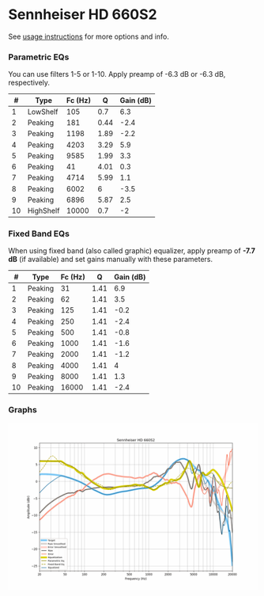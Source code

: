 # Sennheiser HD 660S2
See [usage instructions](https://github.com/jaakkopasanen/AutoEq#usage) for more options and info.

### Parametric EQs
You can use filters 1-5 or 1-10. Apply preamp of -6.3 dB or -6.3 dB, respectively.

|   # | Type      |   Fc (Hz) |    Q |   Gain (dB) |
|-----|-----------|-----------|------|-------------|
|   1 | LowShelf  |       105 | 0.7  |         6.3 |
|   2 | Peaking   |       181 | 0.44 |        -2.4 |
|   3 | Peaking   |      1198 | 1.89 |        -2.2 |
|   4 | Peaking   |      4203 | 3.29 |         5.9 |
|   5 | Peaking   |      9585 | 1.99 |         3.3 |
|   6 | Peaking   |        41 | 4.01 |         0.3 |
|   7 | Peaking   |      4714 | 5.99 |         1.1 |
|   8 | Peaking   |      6002 | 6    |        -3.5 |
|   9 | Peaking   |      6896 | 5.87 |         2.5 |
|  10 | HighShelf |     10000 | 0.7  |        -2   |

### Fixed Band EQs
When using fixed band (also called graphic) equalizer, apply preamp of **-7.7 dB** (if available) and set gains manually with these parameters.

|   # | Type    |   Fc (Hz) |    Q |   Gain (dB) |
|-----|---------|-----------|------|-------------|
|   1 | Peaking |        31 | 1.41 |         6.9 |
|   2 | Peaking |        62 | 1.41 |         3.5 |
|   3 | Peaking |       125 | 1.41 |        -0.2 |
|   4 | Peaking |       250 | 1.41 |        -2.4 |
|   5 | Peaking |       500 | 1.41 |        -0.8 |
|   6 | Peaking |      1000 | 1.41 |        -1.6 |
|   7 | Peaking |      2000 | 1.41 |        -1.2 |
|   8 | Peaking |      4000 | 1.41 |         4   |
|   9 | Peaking |      8000 | 1.41 |         1.3 |
|  10 | Peaking |     16000 | 1.41 |        -2.4 |

### Graphs
![](./Sennheiser%20HD%20660S2.png)
